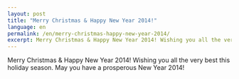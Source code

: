 ```yaml
---
layout: post
title: "Merry Christmas & Happy New Year 2014!"
language: en
permalink: /en/merry-christmas-happy-new-year-2014/
excerpt: Merry Christmas & Happy New Year 2014! Wishing you all the very best this holiday season. May you have a prosperous New Year 2014!
---
```


Merry Christmas & Happy New Year 2014! Wishing you all the very best this holiday season. May you have a prosperous New Year 2014!

